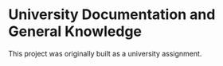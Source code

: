 # University Documentation and General Knowledge

This project was originally built as a university assignment.
